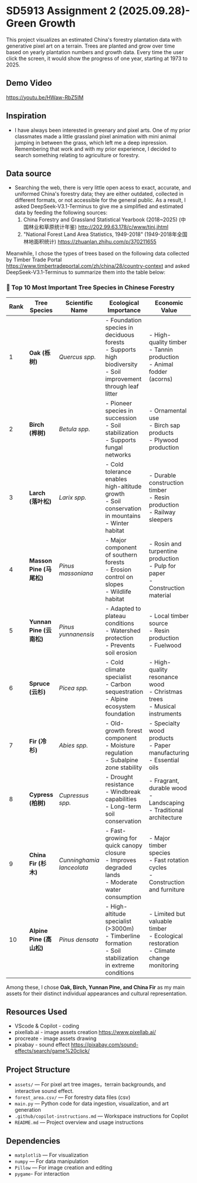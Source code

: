 # SD5913 Assignment 2 (2025.09.28)- Green Growth

This project visualizes an estimated China's forestry plantation data with generative pixel art on a terrain. Trees are planted and grow over time based on yearly plantation numbers and growth data. Every time the user click the screen, it would show the progress of one year, starting at 1973 to 2025.

## Demo Video 
https://youtu.be/HWaw-RbZ5IM

## Inspiration
- I have always been interested in greenary and pixel arts. One of my prior classmates made a little grassland pixel animation with mini animal jumping in between the grass, which left me a deep inpression. Remembering that work and with my prior experience, I decided to search something relating to agriculture or forestry. 

## Data source
- Searching the web, there is very little open acess to exact, accurate, and uniformed China's forestry data; they are either outdated, collected in different formats, or not accessible for the general public. As a result, I asked DeepSeek-V3.1-Terminus to give me a simplified and estimated data by feeding the following sources:
    1) China Forestry and Grassland Statistical Yearbook (2018~2025) (中国林业和草原统计年鉴) http://202.99.63.178/c/www/tjnj.jhtml
    2) "National Forest Land Area Statistics, 1949-2018" (1949-2018年全国林地面积统计) https://zhuanlan.zhihu.com/p/370211655

Meanwhile, I chose the types of trees based on the following data collected by Timber Trade Portal https://www.timbertradeportal.com/zh/china/28/country-context and asked DeepSeek-V3.1-Terminus to summarize them into the table below: 
### 🌳 Top 10 Most Important Tree Species in Chinese Forestry
| Rank | Tree Species | Scientific Name | Ecological Importance | Economic Value | Cultural Significance | Key Characteristics | Primary Regions |
|------|--------------|-----------------|----------------------|----------------|------------------------|---------------------|-----------------|
| 1 | **Oak (栎树)** | *Quercus spp.* | - Foundation species in deciduous forests<br>- Supports high biodiversity<br>- Soil improvement through leaf litter | - High-quality timber<br>- Tannin production<br>- Animal fodder (acorns) | - Symbol of strength and longevity<br>- Important in traditional crafts | - Deep root system<br>- Lobed leaves<br>- Acorn fruits | Nationwide, especially temperate zones |
| 2 | **Birch (桦树)** | *Betula spp.* | - Pioneer species in succession<br>- Soil stabilization<br>- Supports fungal networks | - Ornamental use<br>- Birch sap products<br>- Plywood production | - Symbol of new beginnings<br>- Traditional paper making | - White peeling bark<br>- Catkin flowers<br>- Triangular leaves | Northern and northeastern China |
| 3 | **Larch (落叶松)** | *Larix spp.* | - Cold tolerance enables high-altitude growth<br>- Soil conservation in mountains<br>- Winter habitat | - Durable construction timber<br>- Resin production<br>- Railway sleepers | - Symbol of resilience in harsh conditions | - Deciduous conifer<br>- Needles in clusters<br>- Cones with thin scales | Northern China, high elevations |
| 4 | **Masson Pine (马尾松)** | *Pinus massoniana* | - Major component of southern forests<br>- Erosion control on slopes<br>- Wildlife habitat | - Rosin and turpentine production<br>- Pulp for paper<br>- Construction material | - Important in local economies of southern China | - Long needles (2 per bundle)<br>- Reddish bark<br>- Oval cones | Southern and eastern China |
| 5 | **Yunnan Pine (云南松)** | *Pinus yunnanensis* | - Adapted to plateau conditions<br>- Watershed protection<br>- Prevents soil erosion | - Local timber source<br>- Resin production<br>- Fuelwood | - Key species for ethnic minority regions | - Long, flexible needles (3 per bundle)<br>- Thick bark<br>- Large cones | Yunnan-Guizhou Plateau |
| 6 | **Spruce (云杉)** | *Picea spp.* | - Cold climate specialist<br>- Carbon sequestration<br>- Alpine ecosystem foundation | - High-quality resonance wood<br>- Christmas trees<br>- Musical instruments | - Symbol of northern wilderness | - Sharp, square needles<br>- Pendulous cones<br>- Pyramid shape | Northeastern and western mountains |
| 7 | **Fir (冷杉)** | *Abies spp.* | - Old-growth forest component<br>- Moisture regulation<br>- Subalpine zone stability | - Specialty wood products<br>- Paper manufacturing<br>- Essential oils | - Associated with sacred mountains | - Flat, soft needles<br>- Upright cones<br>- Smooth bark | Mountainous regions nationwide |
| 8 | **Cypress (柏树)** | *Cupressus spp.* | - Drought resistance<br>- Windbreak capabilities<br>- Long-term soil conservation | - Fragrant, durable wood<br>- Landscaping<br>- Traditional architecture | - Symbol of longevity<br>- Temple plantings | - Scale-like leaves<br>- Conical shape<br>- Small, woody cones | Widely planted, various habitats |
| 9 | **China Fir (杉木)** | *Cunninghamia lanceolata* | - Fast-growing for quick canopy closure<br>- Improves degraded lands<br>- Moderate water consumption | - Major timber species<br>- Fast rotation cycles<br>- Construction and furniture | - Traditional "feng shui" tree<br>- Village plantings | - Soft, fragrant wood<br>- Spiral leaf arrangement<br>- Peeling bark | Southern China, traditional plantations |
| 10 | **Alpine Pine (高山松)** | *Pinus densata* | - High-altitude specialist (>3000m)<br>- Timberline formation<br>- Soil stabilization in extreme conditions | - Limited but valuable timber<br>- Ecological restoration<br>- Climate change monitoring | - Symbol of high mountain ecosystems | - Short, stiff needles<br>- Dense growth form<br>- Small cones | Tibetan Plateau, high mountains |

Among these, I chose **Oak, Birch, Yunnan Pine, and China Fir** as my main assets for their distinct individual appearances and cultural representation.

## Resources Used
- VScode & Copilot - coding
- pixellab.ai - image assets creation https://www.pixellab.ai/
- procreate - image assets drawing
- pixabay - sound effect https://pixabay.com/sound-effects/search/game%20click/

## Project Structure
- `assets/` — For pixel art tree images，terrain backgrounds, and interactive sound effect.
- `forest_area.csv/` — For forestry data files (csv)
- `main.py` — Python code for data ingestion, visualization, and art generation
- `.github/copilot-instructions.md` — Workspace instructions for Copilot
- `README.md` — Project overview and usage instructions

## Dependencies
- `matplotlib` — For visualization
- `numpy` — For data manipulation
- `Pillow` — For image creation and editing
- `pygame`- For interaction




